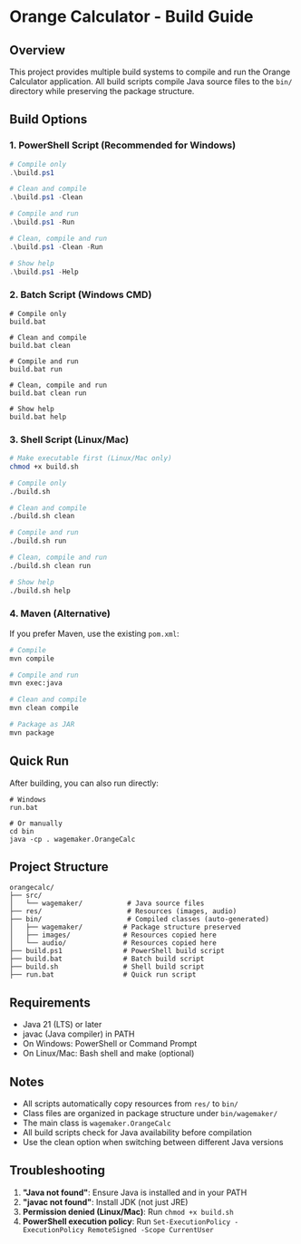 # Orange Calculator - Build Guide

## Overview
This project provides multiple build systems to compile and run the Orange Calculator application. All build scripts compile Java source files to the `bin/` directory while preserving the package structure.

## Build Options

### 1. PowerShell Script (Recommended for Windows)
```powershell
# Compile only
.\build.ps1

# Clean and compile
.\build.ps1 -Clean

# Compile and run
.\build.ps1 -Run

# Clean, compile and run
.\build.ps1 -Clean -Run

# Show help
.\build.ps1 -Help
```

### 2. Batch Script (Windows CMD)
```batch
# Compile only
build.bat

# Clean and compile
build.bat clean

# Compile and run
build.bat run

# Clean, compile and run
build.bat clean run

# Show help
build.bat help
```

### 3. Shell Script (Linux/Mac)
```bash
# Make executable first (Linux/Mac only)
chmod +x build.sh

# Compile only
./build.sh

# Clean and compile
./build.sh clean

# Compile and run
./build.sh run

# Clean, compile and run
./build.sh clean run

# Show help
./build.sh help
```

### 4. Maven (Alternative)
If you prefer Maven, use the existing `pom.xml`:
```bash
# Compile
mvn compile

# Compile and run
mvn exec:java

# Clean and compile
mvn clean compile

# Package as JAR
mvn package
```

## Quick Run
After building, you can also run directly:
```batch
# Windows
run.bat

# Or manually
cd bin
java -cp . wagemaker.OrangeCalc
```

## Project Structure
```
orangecalc/
├── src/
│   └── wagemaker/           # Java source files
├── res/                     # Resources (images, audio)
├── bin/                     # Compiled classes (auto-generated)
│   ├── wagemaker/          # Package structure preserved
│   ├── images/             # Resources copied here
│   └── audio/              # Resources copied here
├── build.ps1               # PowerShell build script
├── build.bat               # Batch build script
├── build.sh                # Shell build script
├── run.bat                 # Quick run script
```

## Requirements
- Java 21 (LTS) or later
- javac (Java compiler) in PATH
- On Windows: PowerShell or Command Prompt
- On Linux/Mac: Bash shell and make (optional)

## Notes
- All scripts automatically copy resources from `res/` to `bin/`
- Class files are organized in package structure under `bin/wagemaker/`
- The main class is `wagemaker.OrangeCalc`
- All build scripts check for Java availability before compilation
- Use the clean option when switching between different Java versions

## Troubleshooting
1. **"Java not found"**: Ensure Java is installed and in your PATH
2. **"javac not found"**: Install JDK (not just JRE)
3. **Permission denied (Linux/Mac)**: Run `chmod +x build.sh`
4. **PowerShell execution policy**: Run `Set-ExecutionPolicy -ExecutionPolicy RemoteSigned -Scope CurrentUser`